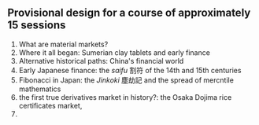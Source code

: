 ## Provisional design for a course of approximately 15 sessions

1. What are material markets?
2. Where it all began: Sumerian clay tablets and early finance
3. Alternative historical paths: China's financial world
4. Early Japanese finance: the *saifu* 割符 of the 14th and 15th centuries
5. Fibonacci in Japan: the *Jinkoki* 塵劫記 and the spread of mercntile mathematics
6. the first true derivatives market in history?: the Osaka Dojima rice certificates market, 
7. 
